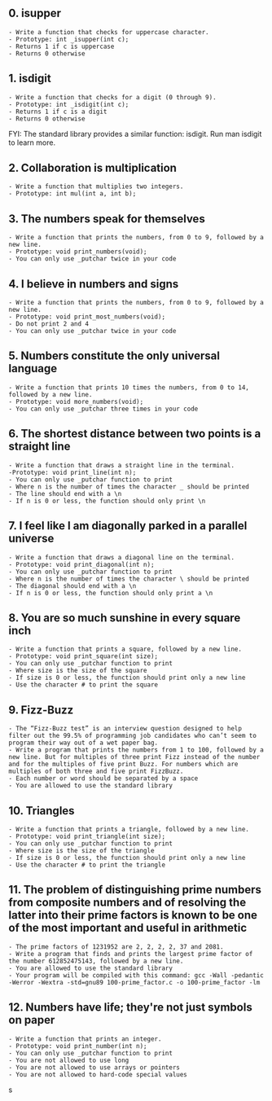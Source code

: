 ## 0. isupper ##

	- Write a function that checks for uppercase character.
	- Prototype: int _isupper(int c);
	- Returns 1 if c is uppercase
	- Returns 0 otherwise

## 1. isdigit ##

	- Write a function that checks for a digit (0 through 9).
	- Prototype: int _isdigit(int c);
	- Returns 1 if c is a digit
	- Returns 0 otherwise
FYI: The standard library provides a similar function: isdigit. Run man isdigit to learn more.


## 2. Collaboration is multiplication ##

	- Write a function that multiplies two integers.
	- Prototype: int mul(int a, int b);

## 3. The numbers speak for themselves ##

	- Write a function that prints the numbers, from 0 to 9, followed by a new line.
	- Prototype: void print_numbers(void);
	- You can only use _putchar twice in your code

## 4. I believe in numbers and signs ##

	- Write a function that prints the numbers, from 0 to 9, followed by a new line.
	- Prototype: void print_most_numbers(void);
	- Do not print 2 and 4
	- You can only use _putchar twice in your code

## 5. Numbers constitute the only universal language ##

	- Write a function that prints 10 times the numbers, from 0 to 14, followed by a new line.
	- Prototype: void more_numbers(void);
	- You can only use _putchar three times in your code

## 6. The shortest distance between two points is a straight line ##

	- Write a function that draws a straight line in the terminal.
	-Prototype: void print_line(int n);
	- You can only use _putchar function to print
	- Where n is the number of times the character _ should be printed
	- The line should end with a \n
	- If n is 0 or less, the function should only print \n

## 7. I feel like I am diagonally parked in a parallel universe ##

	- Write a function that draws a diagonal line on the terminal.
	- Prototype: void print_diagonal(int n);
	- You can only use _putchar function to print
	- Where n is the number of times the character \ should be printed
	- The diagonal should end with a \n
	- If n is 0 or less, the function should only print a \n

## 8. You are so much sunshine in every square inch ##

	- Write a function that prints a square, followed by a new line.
	- Prototype: void print_square(int size);
	- You can only use _putchar function to print
	- Where size is the size of the square
	- If size is 0 or less, the function should print only a new line
	- Use the character # to print the square

## 9. Fizz-Buzz ##

	- The “Fizz-Buzz test” is an interview question designed to help filter out the 99.5% of programming job candidates who can’t seem to program their way out of a wet paper bag.
	- Write a program that prints the numbers from 1 to 100, followed by a new line. But for multiples of three print Fizz instead of the number and for the multiples of five print Buzz. For numbers which are multiples of both three and five print FizzBuzz.
	- Each number or word should be separated by a space
	- You are allowed to use the standard library

## 10. Triangles ##

	- Write a function that prints a triangle, followed by a new line.
	- Prototype: void print_triangle(int size);
	- You can only use _putchar function to print
	- Where size is the size of the triangle
	- If size is 0 or less, the function should print only a new line
	- Use the character # to print the triangle

## 11. The problem of distinguishing prime numbers from composite numbers and of resolving the latter into their prime factors is known to be one of the most important and useful in arithmetic ##

	- The prime factors of 1231952 are 2, 2, 2, 2, 37 and 2081.
	- Write a program that finds and prints the largest prime factor of the number 612852475143, followed by a new line.
	- You are allowed to use the standard library
	- Your program will be compiled with this command: gcc -Wall -pedantic -Werror -Wextra -std=gnu89 100-prime_factor.c -o 100-prime_factor -lm


## 12. Numbers have life; they're not just symbols on paper ##

	- Write a function that prints an integer.
	- Prototype: void print_number(int n);
	- You can only use _putchar function to print
	- You are not allowed to use long
	- You are not allowed to use arrays or pointers
	- You are not allowed to hard-code special values

s
